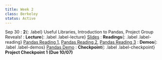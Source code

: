 ```yaml
---
title: Week 2
class: Berkeley
status: Active
---
```


Sep 30
: **2**{: .label} Useful Libraries, Introduction to Pandas, Project Group Reveals!
: **Lecture**{: .label .label-lecture} <a href = "{{site.links.lectures.lecture02}}" target = "_blank">Slides</a>
: **Readings**{: .label .label-reading} <a href="{{site.links.readings.reading01}}" target="_blank">Pandas Reading 1</a>, <a href="{{site.links.readings.reading02}}" target="_blank">Pandas Reading 2</a>, <a href="{{site.links.readings.reading03}}" target="_blank">Pandas Reading 3</a>
: **Demos**{: .label .label-demos}  <a href = "{{site.links.demos.demo01}}" target = "_blank">Pandas Demo</a>
: **Checkpoint**{: .label .label-checkpoint} **Project Checkpoint 1 (Due 10/07)**
